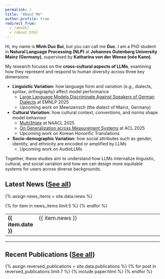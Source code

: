 ```yaml
---
permalink: /
title: "About Me"
author_profile: true
redirect_from: 
  - /about/
  - /about.html
---
```


Hi, my name is **Minh Duc Bui**, but you can call me **Duc**. I am a PhD student in **Natural Language Processing (NLP)** at **Johannes Gutenberg University Mainz (Germany)**, supervised by **Katharina von der Wense (née Kann)**.  

My research focuses on the **cross-cultural aspects of LLMs**, examining how they represent and respond to human diversity across three key dimensions:  

- **Linguistic Variation:** how language form and variation (e.g., dialects, syntax, orthography) affect model performance
   - [Large Language Models Discriminate Against Speakers of German Dialects](https://arxiv.org/abs/2509.13835) at EMNLP 2025
   - Upcoming work on Meenzerisch (the dialect of Mainz, Germany)
- **Cultural Variation:** how cultural context, conventions, and norms shape model behaviour
   - [Multi3Hate](https://aclanthology.org/2025.naacl-long.490/) at NAACL 2025
   - [On Generalization across Measurement Systems](https://aclanthology.org/2025.acl-long.1032/) at ACL 2025
   - Upcoming work on Korean Honorific Translations
- **Socio-demographic Variation:** how social attributes such as gender, identity, and ethnicity are encoded or amplified by LLMs
   - Upcoming work on AudioLLMs

Together, these studies aim to understand how LLMs internalize linguistic, cultural, and social variation and how we can design more equitable systems for users across diverse backgrounds.




Latest News ([See all](/news/))
------
{% assign news_items = site.data.news %}
<table style="border-collapse: collapse; border:none; font-size:18px;">
  {% for item in news_items limit:5 %}
    <tr>
      <td style="width:20%; border: none; vertical-align:top;">
        <b>{{ item.date }}</b>
      </td>
      <td style="width:80%; border: none; vertical-align:top;">
        {{ item.news }}
      </td>
    </tr>
  {% endfor %}
</table>

---


Recent Publications ([See all](/publications/))
------
{% assign reversed_publications = site.data.publications %}
{% for post in reversed_publications limit:7 %}
{% include paper.html %}
{% endfor %}

